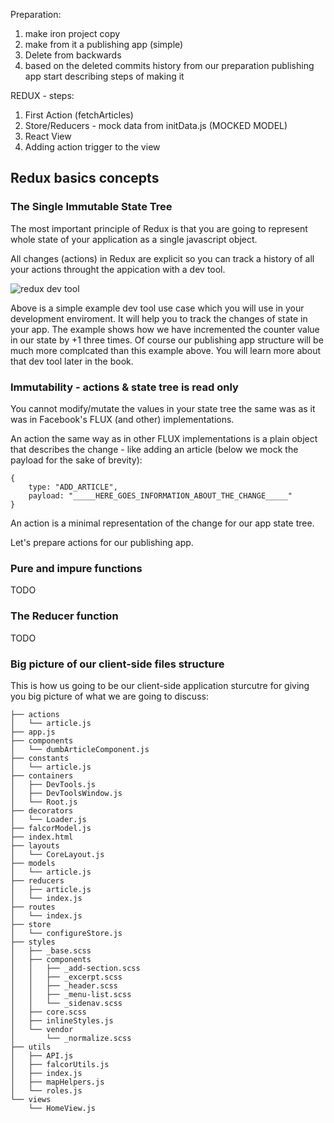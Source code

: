 Preparation:
1) make iron project copy
2) make from it a publishing app (simple)
3) Delete from backwards 
4) based on the deleted commits history from our preparation publishing app start describing steps of making it

REDUX - steps:
1) First Action (fetchArticles)
2) Store/Reducers - mock data from initData.js (MOCKED MODEL)
3) React View
4) Adding action trigger to the view


## Redux basics concepts

### The Single Immutable State Tree
The most important principle of Redux is that you are going to represent whole 
state of your application as a single javascript object. 

All changes (actions) in Redux are explicit so you can track a history of all your actions throught the appication with a dev tool.

![redux dev tool](http://test.przeorski.pl/book/007_example_redux_state_changes.png)

Above is a simple example dev tool use case which you will use in your development enviroment. It will help you to track the changes of state in your app. The example shows how we have incremented the counter value in our state by +1 three times. Of course our publishing app structure will be much more complcated than this example above. You will learn more about that dev tool later in the book.


### Immutability - actions & state tree is read only
You cannot modify/mutate the values in your state tree the same was as it was in Facebook's FLUX (and other) implementations. 

An action the same way as in other FLUX implementations is a plain object that describes the change - like adding an article (below we mock the payload for the sake of brevity):

```
{
	type: "ADD_ARTICLE",
	payload: "_____HERE_GOES_INFORMATION_ABOUT_THE_CHANGE_____"
}
```
An action is a minimal representation of the change for our app state tree. 

Let's prepare actions for our publishing app.


### Pure and impure functions
TODO 

### The Reducer function
TODO 



### Big picture of our client-side files structure
This is how us going to be our client-side application sturcutre for giving you big picture of what we are going to discuss:

```
├── actions
│   └── article.js
├── app.js
├── components
│   └── dumbArticleComponent.js
├── constants
│   └── article.js
├── containers
│   ├── DevTools.js
│   ├── DevToolsWindow.js
│   └── Root.js
├── decorators
│   └── Loader.js
├── falcorModel.js
├── index.html
├── layouts
│   └── CoreLayout.js
├── models
│   └── article.js
├── reducers
│   ├── article.js
│   └── index.js
├── routes
│   └── index.js
├── store
│   └── configureStore.js
├── styles
│   ├── _base.scss
│   ├── components
│   │   ├── _add-section.scss
│   │   ├── _excerpt.scss
│   │   ├── _header.scss
│   │   ├── _menu-list.scss
│   │   └── _sidenav.scss
│   ├── core.scss
│   ├── inlineStyles.js
│   └── vendor
│       └── _normalize.scss
├── utils
│   ├── API.js
│   ├── falcorUtils.js
│   ├── index.js
│   ├── mapHelpers.js
│   └── roles.js
└── views
    └── HomeView.js
```






